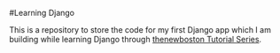 #Learning Django

This is a repository to store the code for my first Django app which I am building while learning Django through [thenewboston Tutorial Series](https://www.youtube.com/playlist?list=PL6gx4Cwl9DGBlmzzFcLgDhKTTfNLfX1IK).
